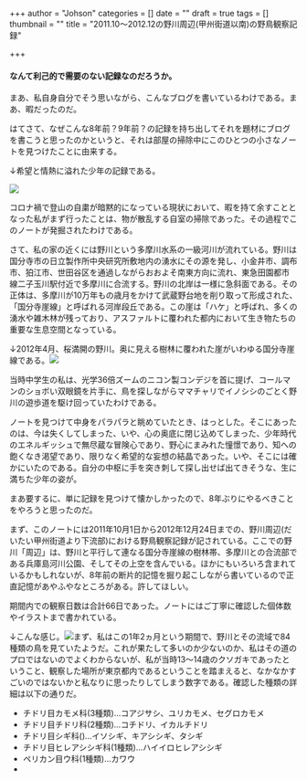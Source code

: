 +++
author = "Johson"
categories = []
date = ""
draft = true
tags = []
thumbnail = ""
title = "2011.10～2012.12の野川周辺(甲州街道以南)の野鳥観察記録"

+++
#### なんて利己的で需要のない記録なのだろうか。

まあ、私自身自分でそう思いながら、こんなブログを書いているわけである。まあ、暇だったのだ。

はてさて、なぜこんな8年前？9年前？の記録を持ち出してそれを題材にブログを書こうと思ったのかというと、それは部屋の掃除中にこのひとつの小さなノートを見つけたことに由来する。

↓希望と情熱に溢れた少年の記録である。

![](/img/DSCN1797.JPG)

コロナ禍で登山の自粛が暗黙的になっている現状において、暇を持て余すこととなった私がまず行ったことは、物が散乱する自室の掃除であった。その過程でこのノートが発掘されたわけである。

さて、私の家の近くには野川という多摩川水系の一級河川が流れている。野川は国分寺市の日立製作所中央研究所敷地内の湧水にその源を発し、小金井市、調布市、狛江市、世田谷区を通過しながらおおよそ南東方向に流れ、東急田園都市線二子玉川駅付近で多摩川に合流する。野川の北岸は一様に急斜面である。その正体は、多摩川が10万年もの歳月をかけて武蔵野台地を削り取って形成された、「国分寺崖線」と呼ばれる河岸段丘である。この崖は「ハケ」と呼ばれ、多くの湧水や雑木林が残っており、アスファルトに覆われた都内において生き物たちの重要な生息空間となっている。

↓2012年4月、桜満開の野川。奥に見える樹林に覆われた崖がいわゆる国分寺崖線である。![](/img/kokubunjigaisensakuranogawa201204.jpeg)

当時中学生の私は、光学36倍ズームのニコン製コンデジを首に提げ、コールマンのショボい双眼鏡を片手に、鳥を探しながらママチャリでイノシシのごとく野川の遊歩道を駆け回っていたわけである。

ノートを見つけて中身をパラパラと眺めていたとき、はっとした。そこにあったのは、今は失くしてしまった、いや、心の奥底に閉じ込めてしまった、少年時代のエネルギッシュで無尽蔵な冒険心であり、野心にまみれた憧憬であり、知への飽くなき渇望であり、限りなく希望的な妄想の結晶であった。いや、そこには確かにいたのである。自分の中枢に手を突き刺して探し出せば出てきそうな、生に満ちた少年の姿が。

まあ要するに、単に記録を見つけて懐かしかったので、8年ぶりにやるべきことをやろうと思ったのだ。

まず、このノートには2011年10月1日から2012年12月24日までの、野川周辺(だいたい甲州街道より下流部)における野鳥観察記録が記されている。ここでの野川「周辺」は、野川と平行して連なる国分寺崖線の樹林帯、多摩川との合流部である兵庫島河川公園、そしてその上空を含んでいる。ほかにもいろいろ含まれているかもしれないが、8年前の断片的記憶を掘り起こしながら書いているので正直記憶があやふやなところがある。許してほしい。

期間内での観察日数は合計66日であった。ノートにはご丁寧に確認した個体数やイラストまで書かれている。

↓こんな感じ。![](/img/DSCN1798.JPG)まず、私はこの1年2ヵ月という期間で、野川とその流域で84種類の鳥を見ていたようだ。これが果たして多いのか少ないのか、私はその道のプロではないのでよくわからないが、私が当時13～14歳のクソガキであったということ、観察した場所が東京都内であるということを踏まえると、なかなかすごいのではないかと私なりに思ったりしてしまう数字である。確認した種類の詳細は以下の通りだ。

* チドリ目カモメ科(3種類)…コアジサシ、ユリカモメ、セグロカモメ
* チドリ目チドリ科(2種類)…コチドリ、イカルチドリ
* チドリ目シギ科()…イソシギ、キアシシギ、タシギ
* チドリ目ヒレアシシギ科(1種類)…ハイイロヒレアシシギ
* ペリカン目ウ科(1種類)…カワウ
* 